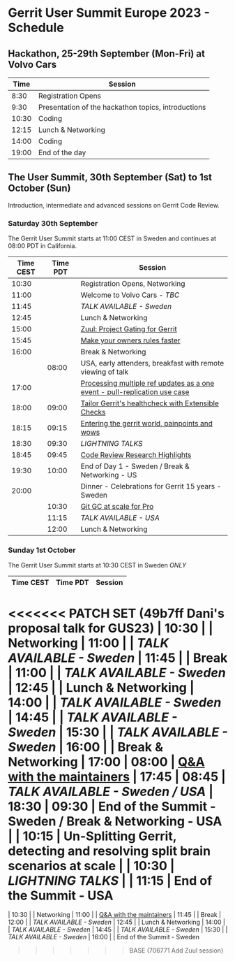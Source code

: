 # Gerrit User Summit Europe 2023 - Schedule

## Hackathon, 25-29th September (Mon-Fri) at Volvo Cars

| Time  | Session
|-------|-----------------------------------------------------
|  8:30 | Registration Opens
|  9:30 | Presentation of the hackathon topics, introductions
| 10:30 | Coding
| 12:15 | Lunch & Networking
| 14:00 | Coding
| 19:00 | End of the day

## The User Summit, 30th September (Sat) to 1st October (Sun)

Introduction, intermediate and advanced sessions on Gerrit Code Review.

### Saturday 30th September

The Gerrit User Summit starts at 11:00 CEST in Sweden and continues at 08:00 PDT in California.

| Time CEST | Time PDT  | Session
|-----------|-----------|-------------------------------------------------
| 10:30     |           | Registration Opens, Networking
| 11:00     |           | Welcome to Volvo Cars - *TBC*
| 11:45     |           | *TALK AVAILABLE - Sweden*
| 12:45     |           | Lunch & Networking
| 15:00     |           | [Zuul: Project Gating for Gerrit](schedule/zuul.md)
| 15:45     |           | [Make your owners rules faster](sessions/speed-up-owners.md)
| 16:00     |           | Break & Networking
|           | 08:00     | USA, early attenders, breakfast with remote viewing of talk
| 17:00     |           | [Processing multiple ref updates as a one event - pull-replication use case](sessions/batchref-update.md)
| 18:00     | 09:00     | [Tailor Gerrit's healthcheck with Extensible Checks](sessions/extensible-healthcheck.md)
| 18:15     | 09:15     | [Entering the gerrit world, painpoints and wows](lightning-talks/entering-gerrit-worls.md)
| 18:30     | 09:30     | *LIGHTNING TALKS*
| 18:45     | 09:45     | [Code Review Research Highlights](schedule/recent-rebels-research.md)
| 19:30     | 10:00     | End of Day 1 - Sweden / Break & Networking - US
| 20:00     |           | Dinner - Celebrations for Gerrit 15 years - Sweden
|           | 10:30     | [Git GC at scale for Pro](schedule/git-gc-at-scale.md)
|           | 11:15     | *TALK AVAILABLE - USA*
|           | 12:00     | Lunch & Networking

### Sunday 1st October

The Gerrit User Summit starts at 10:30 CEST in Sweden *ONLY*

| Time CEST | Time PDT  | Session
|-----------|-----------|-------------------------------------------------
<<<<<<< PATCH SET (49b7ff Dani's proposal talk for GUS23)
|   10:30   |           | Networking
|   11:00   |           | *TALK AVAILABLE - Sweden*
|   11:45   |           | Break
|   11:00   |           | *TALK AVAILABLE - Sweden*
|   12:45   |           | Lunch & Networking
|   14:00   |           | *TALK AVAILABLE - Sweden*
|   14:45   |           | *TALK AVAILABLE - Sweden*
|   15:30   |           | *TALK AVAILABLE - Sweden*
|   16:00   |           | Break & Networking
|   17:00   |   08:00   | [Q&A with the maintainers](schedule/maintainers-qa.md)
|   17:45   |   08:45   | *TALK AVAILABLE - Sweden / USA*
|   18:30   |   09:30   | End of the Summit - Sweden / Break & Networking - USA
|           |   10:15   | Un-Splitting Gerrit, detecting and resolving split
brain scenarios at scale
|           |   10:30   | *LIGHTNING TALKS*
|           |   11:15   | End of the Summit - USA
=======
| 10:30     |           | Networking
| 11:00     |           | [Q&A with the maintainers](schedule/maintainers-qa.md)
| 11:45     |           | Break
| 12:00     |           | *TALK AVAILABLE - Sweden*
| 12:45     |           | Lunch & Networking
| 14:00     |           | *TALK AVAILABLE - Sweden*
| 14:45     |           | *TALK AVAILABLE - Sweden*
| 15:30     |           | *TALK AVAILABLE - Sweden*
| 16:00     |           | End of the Summit - Sweden
>>>>>>> BASE      (706771 Add Zuul session)
